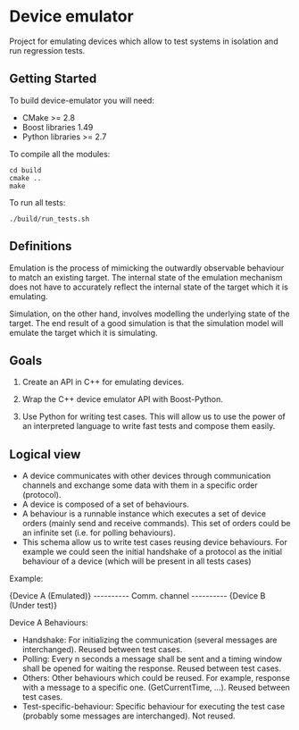 Device emulator
===============

Project for emulating devices which allow to test systems in isolation and run regression tests. 

Getting Started
---------------

To build device-emulator you will need:

 * CMake >= 2.8   
 * Boost libraries 1.49
 * Python libraries >= 2.7

To compile all the modules:

    cd build
    cmake ..
    make
    
To run all tests:   

    ./build/run_tests.sh
    
Definitions
---------------

Emulation is the process of mimicking the outwardly observable behaviour to match an existing target. The internal state of the emulation mechanism does not have to accurately reflect the internal state of the target which it is emulating.

Simulation, on the other hand, involves modelling the underlying state of the target. The end result of a good simulation is that the simulation model will emulate the target which it is simulating.

Goals
---------------

1) Create an API in C++ for emulating devices.

2) Wrap the C++ device emulator API with Boost-Python.

3) Use Python for writing test cases. This will allow us to use the power of an interpreted language to write fast tests and compose them easily.

Logical view
---------------

  * A device communicates with other devices through communication channels and exchange some data with them in a specific order (protocol).
  * A device is composed of a set of behaviours.
  * A behaviour is a runnable instance which executes a set of device orders (mainly send and receive commands). 
    This set of orders could be an infinite set (i.e. for polling behaviours).
  * This schema allow us to write test cases reusing device behaviours. 
    For example we could seen the initial handshake of a protocol as the initial behaviour of a device (which will be present in all tests cases)

Example:

{Device A (Emulated)}  ---------- Comm. channel ---------- {Device B (Under test)}

Device A Behaviours:
 - Handshake: For initializing the communication (several messages are interchanged). Reused between test cases.
 - Polling: Every n seconds a message shall be sent and a timing window shall be opened for waiting the response. Reused between test cases.
 - Others: Other behaviours which could be reused. For example, response with a message to a specific one. (GetCurrentTime, ...). Reused between test cases.
 - Test-specific-behaviour: Specific behaviour for executing the test case (probably some messages are interchanged). Not reused.
